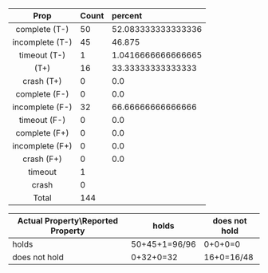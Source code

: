 
| Prop | Count | percent |
|:----:|:------|:--|
|complete   (T-)|50| 52.083333333333336 |
|incomplete (T-)|45|46.875 |
|timeout    (T-)|1|1.0416666666666665 |
|           (T+)|16|33.33333333333333 |
|crash      (T+)|0|0.0 |
|complete   (F-)|0|0.0 |
|incomplete (F-)|32|66.66666666666666 |
|timeout    (F-)|0|0.0 |
|complete   (F+)|0|0.0 |
|incomplete (F+)|0|0.0 |
|crash      (F+)|0|0.0 |
|timeout        |1| |
|crash          |0| |
|Total          |144| |

| Actual Property\Reported Property | holds | does not hold |
|------------------------------------|-------|---------------|
| holds | 50+45+1=96/96 | 0+0+0=0 |
| does not hold | 0+32+0=32 | 16+0=16/48 |

